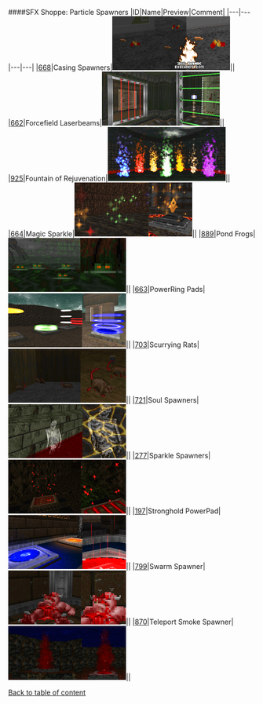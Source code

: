 ####SFX Shoppe: Particle Spawners
|ID|Name|Preview|Comment|
|---|---|---|---|
|[668](https://github.com/alexey-lysiuk/Realm667-AAA-Cache/raw/master/data/0668.zip)|Casing Spawners|![Casing Spawners](images/sfxshoppe/casingspawners.png)||
|[662](https://github.com/alexey-lysiuk/Realm667-AAA-Cache/raw/master/data/0662.zip)|Forcefield Laserbeams|![Forcefield Laserbeams](images/sfxshoppe/forcefield.png)||
|[925](https://github.com/alexey-lysiuk/Realm667-AAA-Cache/raw/master/data/0925.zip)|Fountain of Rejuvenation|![Fountain of Rejuvenation](images/sfxshoppe/rejuvenationfountain.png)||
|[664](https://github.com/alexey-lysiuk/Realm667-AAA-Cache/raw/master/data/0664.zip)|Magic Sparkle|![Magic Sparkle](images/sfxshoppe/sparklefx.png)||
|[889](https://github.com/alexey-lysiuk/Realm667-AAA-Cache/raw/master/data/0889.zip)|Pond Frogs|![Pond Frogs](images/sfxshoppe/pondfrogs.png)||
|[663](https://github.com/alexey-lysiuk/Realm667-AAA-Cache/raw/master/data/0663.zip)|PowerRing Pads|![PowerRing Pads](images/sfxshoppe/powerringpads.png)||
|[703](https://github.com/alexey-lysiuk/Realm667-AAA-Cache/raw/master/data/0703.zip)|Scurrying Rats|![Scurrying Rats](images/sfxshoppe/scurryingrats.png)||
|[721](https://github.com/alexey-lysiuk/Realm667-AAA-Cache/raw/master/data/0721.zip)|Soul Spawners|![Soul Spawners](images/sfxshoppe/soulspawner.png)||
|[277](https://github.com/alexey-lysiuk/Realm667-AAA-Cache/raw/master/data/0277.zip)|Sparkle Spawners|![Sparkle Spawners](images/sfxshoppe/sparklespawner.png)||
|[197](https://github.com/alexey-lysiuk/Realm667-AAA-Cache/raw/master/data/0197.zip)|Stronghold PowerPad|![Stronghold PowerPad](images/sfxshoppe/strongholdpowerpads.png)||
|[799](https://github.com/alexey-lysiuk/Realm667-AAA-Cache/raw/master/data/0799.zip)|Swarm Spawner|![Swarm Spawner](images/sfxshoppe/swarmspawner.png)||
|[870](https://github.com/alexey-lysiuk/Realm667-AAA-Cache/raw/master/data/0870.zip)|Teleport Smoke Spawner|![Teleport Smoke Spawner](images/sfxshoppe/hexensmoke.png)||

[Back to table of content](../readme.md)
